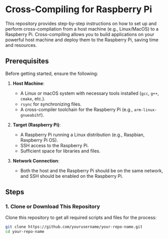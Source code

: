 # Cross-Compiling for Raspberry Pi

This repository provides step-by-step instructions on how to set up and perform cross-compilation from a host machine (e.g., Linux/MacOS) to a Raspberry Pi. Cross-compiling allows you to build applications on your powerful host machine and deploy them to the Raspberry Pi, saving time and resources.

## Prerequisites

Before getting started, ensure the following:

1. **Host Machine**:
   - A Linux or macOS system with necessary tools installed (`gcc`, `g++`, `cmake`, etc.).
   - `rsync` for synchronizing files.
   - A cross-compiler toolchain for the Raspberry Pi (e.g., `arm-linux-gnueabihf`).

2. **Target (Raspberry Pi)**:
   - A Raspberry Pi running a Linux distribution (e.g., Raspbian, Raspberry Pi OS).
   - SSH access to the Raspberry Pi.
   - Sufficient space for libraries and files.

3. **Network Connection**:
   - Both the host and the Raspberry Pi should be on the same network, and SSH should be enabled on the Raspberry Pi.

## Steps

### 1. Clone or Download This Repository
Clone this repository to get all required scripts and files for the process:

```bash
git clone https://github.com/yourusername/your-repo-name.git
cd your-repo-name
